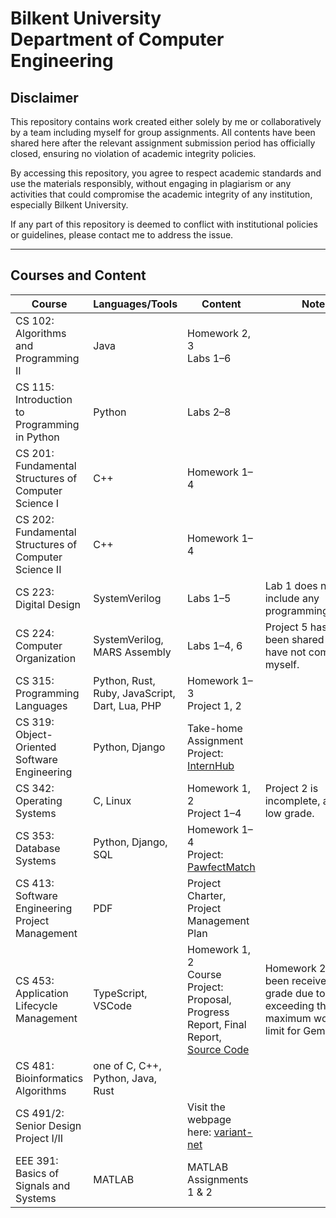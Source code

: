 # Bilkent University<br/>Department of Computer Engineering

## Disclaimer

This repository contains work created either solely by me or collaboratively by a team including myself for group assignments.
All contents have been shared here after the relevant assignment submission period has officially closed, ensuring no violation of academic integrity policies.

By accessing this repository, you agree to respect academic standards and use the materials responsibly, without engaging in plagiarism or any activities that could compromise the academic integrity of any institution, especially Bilkent University.

If any part of this repository is deemed to conflict with institutional policies or guidelines, please contact me to address the issue.

---

## Courses and Content

| **Course**                                 | **Languages/Tools**                | **Content**                        | **Notes** |
|--------------------------------------------|------------------------------------|------------------------------------|-----------|
| CS 102: Algorithms and Programming II      | Java                               | Homework 2, 3<br>Labs 1–6            |           |
| CS 115: Introduction to Programming in Python | Python                            | Labs 2–8                           |           |
| CS 201: Fundamental Structures of Computer Science I | C++                        | Homework 1–4                       |           |
| CS 202: Fundamental Structures of Computer Science II | C++                       | Homework 1–4                       |           |
| CS 223: Digital Design                     | SystemVerilog                      | Labs 1–5                           | Lab 1 does not include any programming/coding. |
| CS 224: Computer Organization              | SystemVerilog, MARS Assembly       | Labs 1–4, 6                        | Project 5 has not been shared as I have not completed it myself. |
| CS 315: Programming Languages              | Python, Rust, Ruby, JavaScript, Dart, Lua, PHP | Homework 1–3<br>Project 1, 2 |           |
| CS 319: Object-Oriented Software Engineering | Python, Django                   | Take-home Assignment<br>Project: [InternHub](https://github.com/Tuna-Onguner/InternHub) |           |
| CS 342: Operating Systems                  | C, Linux                           | Homework 1, 2<br>Project 1–4         | Project 2 is incomplete, and got a low grade. |
| CS 353: Database Systems                   | Python, Django, SQL                | Homework 1–4<br>Project: [PawfectMatch](https://github.com/Tuna-Onguner/PawfectMatch) |           |
| CS 413: Software Engineering Project Management | PDF                              | Project Charter, Project Management Plan |           |
| CS 453: Application Lifecycle Management   | TypeScript, VSCode                 | Homework 1, 2<br>Course Project: Proposal, Progress Report, Final Report,<br>[Source Code](https://github.com/Tuna-Onguner/Alkahest) | Homework 2 has been received a low grade due to exceeding the maximum word input limit for Gemini AI. |
| CS 481: Bioinformatics Algorithms          | one of C, C++, Python, Java, Rust  |                                      |            | 
| CS 491/2: Senior Design Project I/II       |                                    | Visit the webpage here: [variant-net](https://variant-net.seniorprojects.bilkent.edu.tr)     |              |
| EEE 391: Basics of Signals and Systems     | MATLAB                             | MATLAB Assignments 1 & 2            |             |  

